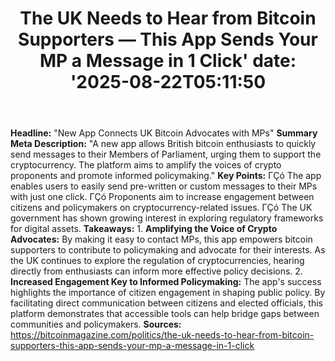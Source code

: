 ﻿---
title: "The UK Needs to Hear from Bitcoin Supporters — This App Sends Your MP a Message in 1 Click'
date: '2025-08-22T05:11:50"
category: "Markets"
summary: ""
slug: "the uk needs to hear from bitcoin supporters  this app sends"
source_urls:
  - "https://bitcoinmagazine.com/politics/the-uk-needs-to-hear-from-bitcoin-supporters-this-app-sends-your-mp-a-message-in-1-click"
seo:
  title: "The UK Needs to Hear from Bitcoin Supporters — This App Sends Your MP a Message in 1 Click | Hash n Hedge'
  description: '"
  keywords: ["news", "markets", "brief"]
---
**Headline:** "New App Connects UK Bitcoin Advocates with MPs"  **Summary Meta Description:** "A new app allows British bitcoin enthusiasts to quickly send messages to their Members of Parliament, urging them to support the cryptocurrency. The platform aims to amplify the voices of crypto proponents and promote informed policymaking."  **Key Points:**  ΓÇó The app enables users to easily send pre-written or custom messages to their MPs with just one click. ΓÇó Proponents aim to increase engagement between citizens and policymakers on cryptocurrency-related issues. ΓÇó The UK government has shown growing interest in exploring regulatory frameworks for digital assets.  **Takeaways:**  1. **Amplifying the Voice of Crypto Advocates:** By making it easy to contact MPs, this app empowers bitcoin supporters to contribute to policymaking and advocate for their interests. As the UK continues to explore the regulation of cryptocurrencies, hearing directly from enthusiasts can inform more effective policy decisions. 2. **Increased Engagement Key to Informed Policymaking:** The app's success highlights the importance of citizen engagement in shaping public policy. By facilitating direct communication between citizens and elected officials, this platform demonstrates that accessible tools can help bridge gaps between communities and policymakers.  **Sources:** https://bitcoinmagazine.com/politics/the-uk-needs-to-hear-from-bitcoin-supporters-this-app-sends-your-mp-a-message-in-1-click 
